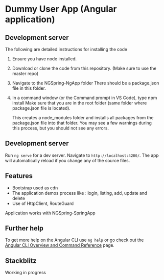 # Dummy User App (Angular application)

## Development server

The following are detailed instructions for installing the code
1. Ensure you have node installed.
2. Download or clone the code from this repository. (Make sure to use the master repo)
3. Navigate to the NGSpring-NgApp folder
    There should be a package.json file in this folder.
4. In a command window (or the Command prompt in VS Code), type npm install
    Make sure that you are in the root folder (same folder where package.json file is located).
    
    This creates a node_modules folder and installs all packages from the package.json file into that folder. 
    You may see a few warnings during this process, but you should not see any errors.

## Development server
Run `ng serve` for a dev server. Navigate to `http://localhost:4200/`. The app will automatically reload if you change any of the source files.

## Features
 - Bootstrap used as cdn
 - The application demos process like : login, listing, add, update and delete
 - Use of HttpClient, RouteGuard

  Application works with NGSpring-SpringApp

## Further help

To get more help on the Angular CLI use `ng help` or go check out the [Angular CLI Overview and Command Reference](https://angular.io/cli) page.

## Stackblitz

Working in progress

